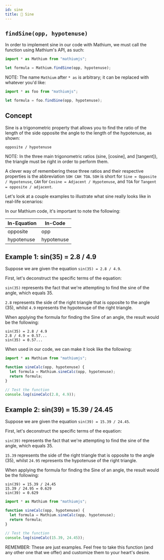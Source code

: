 ```yaml
---
id: sine
title: 🚧 Sine
---
```


## `findSine(opp, hypotenuse)`

In order to implement sine in our code with Mathium, we must call the function using Mathium's API, as such:

```ts
import * as Mathium from "mathiumjs";

let formula = Mathium.findSine(opp, hypotenuse);
```

NOTE: The name `Mathium` after `* as` is arbitrary; it can be replaced with whatever you'd like:

```ts
import * as foo from "mathiumjs";

let formula = foo.findSine(opp, hypotenuse);
```

## Concept

Sine is a trigonometric property that allows you to find the ratio of the length of the side opposite the angle to the length of the hypotenuse, as shown:

```
opposite / hypotenuse
```

NOTE: In the three main trigonometric ratios (sine, [cosine], and [tangent]), the triangle must be right in order to perform them.

A clever way of remembering these three ratios and their respective properties is the abbreviation `SOH CAH TOA`. `SOH` is short for `Sine = Opposite / Hypotenuse`, `CAH` for `Cosine = Adjacent / Hypotenuse`, and `TOA` for `Tangent = opposite / adjacent`.

Let's look at a couple examples to illustrate what sine really looks like in real-life scenarios:

In our Mathium code, it's important to note the following:

| In-Equation | In-Code    |
| ----------- | ---------- |
| opposite    | opp        |
| hypotenuse  | hypotenuse |

## Example 1: sin(35) = 2.8 / 4.9

Suppose we are given the equation `sin(35) = 2.8 / 4.9`.

First, let's deconstruct the specific terms of the equation:

`sin(35)` represents the fact that we're attempting to find the sine of the angle, which equals 35.

`2.8` represents the side of the right triangle that is opposite to the angle (35), whilst `4.9` represents the hypotenuse of the right triangle.

When applying the formula for finding the Sine of an angle, the result would be the following:

```
sin(35) = 2.8 / 4.9
2.8 / 4.9 = 0.57...
sin(35) = 0.57...
```

When used in our code, we can make it look like the following:

```ts
import * as Mathium from "mathiumjs";

function sineCalc(opp, hypotenuse) {
  let formula = Mathium.sineCalc(opp, hypotenuse);
  return formula;
}

// Test the function
console.log(sineCalc(2.8, 4.9));
```

## Example 2: sin(39) = 15.39 / 24.45

Suppose we are given the equation `sin(39) = 15.39 / 24.45`.

First, let's deconstruct the specific terms of the equation:

`sin(39)` represents the fact that we're attempting to find the sine of the angle, which equals 35.

`15.39` represents the side of the right triangle that is opposite to the angle (35), whilst `24.95` represents the hypotenuse of the right triangle.

When applying the formula for finding the Sine of an angle, the result would be the following:

```
sin(39) = 15.39 / 24.45
15.39 / 24.95 = 0.629
sin(39) = 0.629
```

```ts
import * as Mathium from "mathiumjs";

function sineCalc(opp, hypotenuse) {
  let formula = Mathium.sineCalc(opp, hypotenuse);
  return formula;
}

// Test the function
console.log(sineCalc(15.39, 24.45));
```

REMEMBER: These are just examples. Feel free to take this function (and any other one that we offer) and customize them to your heart's desire.
